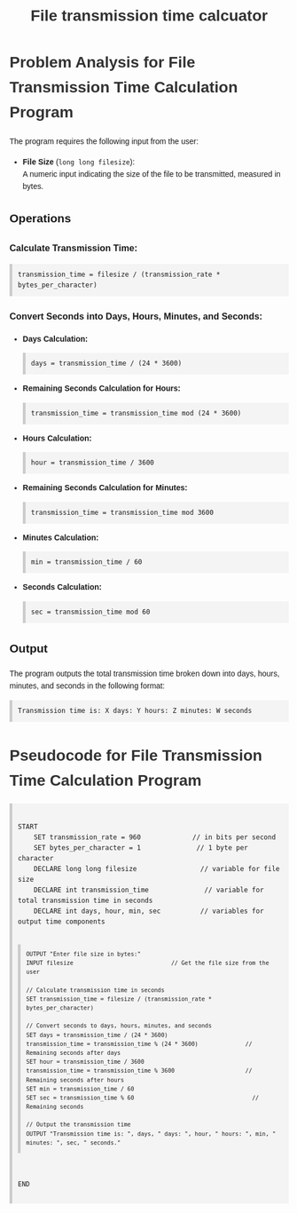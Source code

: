 <div align = "center">
  <h1> File transmission time calcuator </h1>
<body>
  <div align ="left">
<body>
    <h1>Problem Analysis for File Transmission Time Calculation Program</h1>
        The program requires the following input from the user:
    </p>
    <ul>
        <li><strong>File Size</strong> (<code>long long filesize</code>):<br>
            A numeric input indicating the size of the file to be transmitted, measured in bytes.</li>
    </ul>
   <h2>Operations</h2>
     <h3>Calculate Transmission Time:</h3>
     <pre><code>transmission_time = filesize / (transmission_rate * bytes_per_character)</code></pre>
    <h3>Convert Seconds into Days, Hours, Minutes, and Seconds:</h3>
    <ul>
        <li><strong>Days Calculation:</strong>
            <pre><code>days = transmission_time / (24 * 3600)</code></pre>
        </li>
        <li><strong>Remaining Seconds Calculation for Hours:</strong>
            <pre><code>transmission_time = transmission_time mod (24 * 3600)</code></pre>
        </li>
        <li><strong>Hours Calculation:</strong>
            <pre><code>hour = transmission_time / 3600</code></pre>
        </li>
        <li><strong>Remaining Seconds Calculation for Minutes:</strong>
            <pre><code>transmission_time = transmission_time mod 3600</code></pre>
        </li>
        <li><strong>Minutes Calculation:</strong>
            <pre><code>min = transmission_time / 60</code></pre>
        </li>
        <li><strong>Seconds Calculation:</strong>
            <pre><code>sec = transmission_time mod 60</code></pre>
        </li>
    </ul>
 <h2>Output</h2>
    <p>
        The program outputs the total transmission time broken down into days, hours, minutes, and seconds in the following format:
    </p>
    <pre><code>Transmission time is: X days: Y hours: Z minutes: W seconds</code></pre>
</body>
</html>
<!DOCTYPE html>
<html lang="en">
<head>
    <meta charset="UTF-8">
    <meta name="viewport" content="width=device-width, initial-scale=1.0">
    <title>Pseudocode for File Transmission Time Calculation Program</title>
    <style>
        body {
            font-family: Arial, sans-serif;
            margin: 20px;
            line-height: 1.6;
        }
        h1 {
            color: #333;
        }
        pre {
            background-color: #f4f4f4;
            padding: 10px;
            border-left: 5px solid #ccc;
            font-family: 'Courier New', Courier, monospace;
        }
    </style>
</head>
<body>
    <h1>Pseudocode for File Transmission Time Calculation Program</h1>
    <pre>
        <code>
START
    SET transmission_rate = 960             // in bits per second
    SET bytes_per_character = 1              // 1 byte per character
    DECLARE long long filesize                // variable for file size
    DECLARE int transmission_time              // variable for total transmission time in seconds
    DECLARE int days, hour, min, sec          // variables for output time components

    OUTPUT "Enter file size in bytes:"
    INPUT filesize                             // Get the file size from the user

    // Calculate transmission time in seconds
    SET transmission_time = filesize / (transmission_rate * bytes_per_character)

    // Convert seconds to days, hours, minutes, and seconds
    SET days = transmission_time / (24 * 3600)
    transmission_time = transmission_time % (24 * 3600)              // Remaining seconds after days
    SET hour = transmission_time / 3600
    transmission_time = transmission_time % 3600                     // Remaining seconds after hours
    SET min = transmission_time / 60
    SET sec = transmission_time % 60                                   // Remaining seconds

    // Output the transmission time
    OUTPUT "Transmission time is: ", days, " days: ", hour, " hours: ", min, " minutes: ", sec, " seconds."
END
        </code>
    </pre>
</body>
</html>
